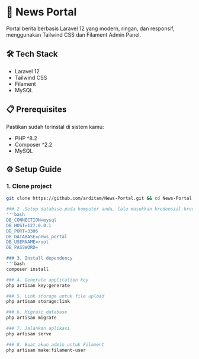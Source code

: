 # 📰 News Portal

Portal berita berbasis Laravel 12 yang modern, ringan, dan responsif, menggunakan Tailwind CSS dan Filament Admin Panel.

## 🛠️ Tech Stack
- Laravel 12
- Tailwind CSS
- Filament
- MySQL

## 📋 Prerequisites
Pastikan sudah terinstal di sistem kamu:
- PHP ^8.2
- Composer ^2.2
- MySQL

## ⚙️ Setup Guide

### 1. Clone project
```bash
git clone https://github.com/arditam/News-Portal.git && cd News-Portal

### 2 .Setup database pada komputer anda, lalu masukkan kredensial-kredensialnya ke file .env.
'''bash
DB_CONNECTION=mysql
DB_HOST=127.0.0.1
DB_PORT=3306
DB_DATABASE=news_portal
DB_USERNAME=root
DB_PASSWORD=

### 3. Install dependency
'''bash
composer install

### 4. Generate application key 
php artisan key:generate

### 5. Link storage untuk file upload
php artisan storage:link

### 6. Migrasi database
php artisan migrate

### 7. Jalankan aplikasi
php artisan serve

### 8. Buat akun admin untuk Filament
php artisan make:filament-user

